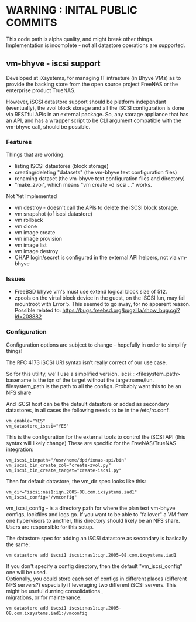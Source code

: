 # WARNING : INITAL PUBLIC COMMITS

This code path is alpha quality, and might break other things. 
Implementation is incomplete - not all datastore operations are supported. 

## vm-bhyve - iscsi support 

Developed at iXsystems, for managing IT intrasture (in Bhyve VMs) as to 
provide the backing store from the open source project FreeNAS or the 
enterprise product TrueNAS. 

However, iSCSI datastore support should be platform independant (eventually), 
the zvol block storage and all the iSCSI configuration is done via RESTful APIs in
an external package.  So, any storage appliance that has an API, and has a 
wrapper script to be CLI argument compatible with the vm-bhyve call, should be possible.

### Features

Things that are working:
 * listing ISCSI datastores (block storage)
 * creating/deleting "datasets" (the vm-bhyve text configuration files)
 * renaming dataset (the vm-bhyve text configuration files and directory)
 * "make_zvol", which means "vm create -d iscsi ..." works.

Not Yet Implemented
 * vm destroy - doesn't call the APIs to delete the iSCSI block storage.
 * vm snapshot (of iscsi datastore)
 * vm rollback
 * vm clone
 * vm image create
 * vm image provision
 * vm image list
 * vm image destroy
 * CHAP login/secret is configured in the external API helpers, not via vm-bhyve 

### Issues

 * FreeBSD bhyve vm's must use extend logical block size of 512.
 * zpools on the virtal block device in the guest, on the iSCSI lun, may fail mountroot with Error 5.  This seemed to go away, for no apparent reason.
   Possible related to: https://bugs.freebsd.org/bugzilla/show_bug.cgi?id=208882


### Configuration 

Configuration options are subject to change - hopefully in order to simplify things!

The RFC 4173 iSCSI URI syntax isn't really correct of our use case.  

So for this utility, we'll use a simplified version. 
    iscsi:<servername>:<basename>:<filesystem_path>
    basename is the iqn of the target without the targetname/lun. 
    filesystem_path is the path to all the configs. Probably want this to be an NFS share

And iSCSI host can be the default datastore or added as secondary datastores, in all cases
the following needs to be in the /etc/rc.conf.

    vm_enable="YES"
    vm_datastore_iscsi="YES"

This is the configuration for the external tools to control the iSCSI API (this syntax will likely change)
These are specific for the FreeNAS/TrueNAS integration:
    
    vm_iscsi_binpath="/usr/home/dpd/ixnas-api/bin"
    vm_iscsi_bin_create_zol="create-zvol.py"
    vm_iscsi_bin_create_target="create-iscsi.py"

Then for default datastore, the vm_dir spec looks like this:

    vm_dir="iscsi:nas1:iqn.2005-08.com.ixsystems.iad1"
    vm_iscsi_config="/vmconfig"

vm_iscsi_config - is a directory path for where the plan text vm-bhyve configs, lockfiles and logs go.
If you want to be able to "failover" a VM from one hypervisors to another, this directory should likely
be an NFS share.   Users are responsible for this setup. 

The datastore spec for adding an iSCSI datastore as secondary is basically the same:

    vm datastore add iscsi1 iscsi:nas1:iqn.2005-08.com.ixsystems.iad1

If you don't specify a config directory, then the default "vm_iscsi_config" one will be used.  
Optionally, you could store each set of configs in different places (different NFS servers?) 
especially if leveraging two different iSCSI servers.  This might be useful durning consolidations ,  
migrations, or for maintenance.

    vm datastore add iscsi1 iscsi:nas1:iqn.2005-08.com.ixsystems.iad1:/vmconfig

